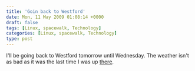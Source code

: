 ```yaml
---
title: 'Goin back to Westford'
date: Mon, 11 May 2009 01:08:14 +0000
draft: false
tags: [Linux, spacewalk, Technology]
categories: [Linux, spacewalk, Technology]
type: post
---
```


I'll be going back to Westford tomorrow until Wednesday. The weather isn't as bad as it was the last time I was up [there](http://zeusville.wordpress.com/2009/02/08/brr/).